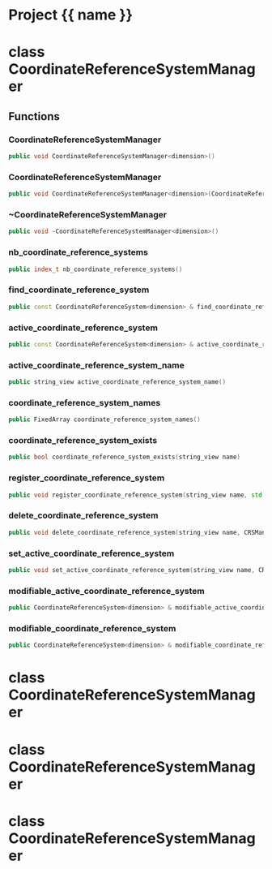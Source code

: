 <script setup>
import {useRoute} from 'vitepress'
const {path} = useRoute()
const tokens = path.split('/')
const words = tokens[2].split('-');
for (let i = 0; i < words.length; i++) {
    words[i] = words[i].charAt(0).toUpperCase() + words[i].slice(1);
    words[i] = words[i].replace('geode', 'Geode')
}
const name = words.join('-');
</script>
# Project {{ name }}

# class CoordinateReferenceSystemManager


## Functions

### CoordinateReferenceSystemManager

```cpp
public void CoordinateReferenceSystemManager<dimension>()
```


### CoordinateReferenceSystemManager

```cpp
public void CoordinateReferenceSystemManager<dimension>(CoordinateReferenceSystemManager<dimension> && other)
```


### ~CoordinateReferenceSystemManager

```cpp
public void ~CoordinateReferenceSystemManager<dimension>()
```


### nb_coordinate_reference_systems

```cpp
public index_t nb_coordinate_reference_systems()
```


### find_coordinate_reference_system

```cpp
public const CoordinateReferenceSystem<dimension> & find_coordinate_reference_system(string_view name)
```


### active_coordinate_reference_system

```cpp
public const CoordinateReferenceSystem<dimension> & active_coordinate_reference_system()
```


### active_coordinate_reference_system_name

```cpp
public string_view active_coordinate_reference_system_name()
```


### coordinate_reference_system_names

```cpp
public FixedArray coordinate_reference_system_names()
```


### coordinate_reference_system_exists

```cpp
public bool coordinate_reference_system_exists(string_view name)
```


### register_coordinate_reference_system

```cpp
public void register_coordinate_reference_system(string_view name, std::shared_ptr<CoordinateReferenceSystem<dimension> > && crs, CRSManagerKey )
```


### delete_coordinate_reference_system

```cpp
public void delete_coordinate_reference_system(string_view name, CRSManagerKey )
```


### set_active_coordinate_reference_system

```cpp
public void set_active_coordinate_reference_system(string_view name, CRSManagerKey )
```


### modifiable_active_coordinate_reference_system

```cpp
public CoordinateReferenceSystem<dimension> & modifiable_active_coordinate_reference_system(CRSManagerKey )
```


### modifiable_coordinate_reference_system

```cpp
public CoordinateReferenceSystem<dimension> & modifiable_coordinate_reference_system(string_view name, CRSManagerKey )
```




# class CoordinateReferenceSystemManager


# class CoordinateReferenceSystemManager


# class CoordinateReferenceSystemManager


